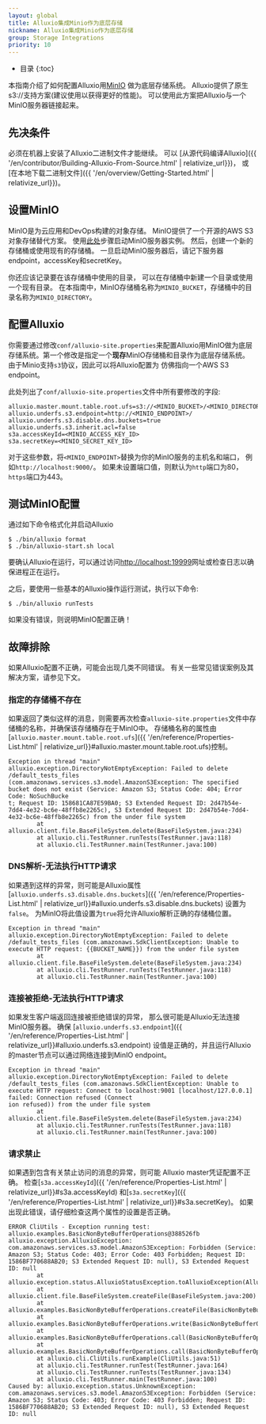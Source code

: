 ```yaml
---
layout: global
title: Alluxio集成Minio作为底层存储
nickname: Alluxio集成Minio作为底层存储
group: Storage Integrations
priority: 10
---
```


* 目录
{:toc}

本指南介绍了如何配置Alluxio用[MinIO](https://min.io/)
做为底层存储系统。
Alluxio提供了原生s3://支持方案(建议使用以获得更好的性能)。
可以使用此方案把Alluxio与一个MinIO服务器链接起来。

## 先决条件

必须在机器上安装了Alluxio二进制文件才能继续。
可以
[从源代码编译Alluxio]({{ '/en/contributor/Building-Alluxio-From-Source.html' | relativize_url}})，
或[在本地下载二进制文件]({{ '/en/overview/Getting-Started.html' | relativize_url}})。

## 设置MinIO

MinIO是为云应用和DevOps构建的对象存储。 MinIO提供了一个开源的AWS S3对象存储替代方案。
使用[此处](http://docs.min.io/docs/minio-quickstart-guide)步骤启动MinIO服务器实例。
然后，创建一个新的存储桶或使用现有的存储桶。
一旦启动MinIO服务器后，请记下服务器endpoint，accessKey和secretKey。

你还应该记录要在该存储桶中使用的目录，
可以在存储桶中新建一个目录或使用一个现有目录。
在本指南中，MinIO存储桶名称为`MINIO_BUCKET`，存储桶中的目录名称为`MINIO_DIRECTORY`。

## 配置Alluxio

你需要通过修改`conf/alluxio-site.properties`来配置Alluxio用MinIO做为底层存储系统。第一个修改是指定一个**现存**MinIO存储桶和目录作为底层存储系统。
由于Minio支持`s3`协议，因此可以将Alluxio配置为
仿佛指向一个AWS S3 endpoint。

此处列出了`conf/alluxio-site.properties`文件中所有要修改的字段:

```properties
alluxio.master.mount.table.root.ufs=s3://<MINIO_BUCKET>/<MINIO_DIRECTORY>
alluxio.underfs.s3.endpoint=http://<MINIO_ENDPOINT>/
alluxio.underfs.s3.disable.dns.buckets=true
alluxio.underfs.s3.inherit.acl=false
s3a.accessKeyId=<MINIO_ACCESS_KEY_ID>
s3a.secretKey=<MINIO_SECRET_KEY_ID>
```

对于这些参数，将`<MINIO_ENDPOINT>`替换为你的MinIO服务的主机名和端口，
例如`http://localhost:9000/`。
如果未设置端口值，则默认为`http`端口为80，`https`端口为443。

## 测试MinIO配置

通过如下命令格式化并启动Alluxio

```console
$ ./bin/alluxio format
$ ./bin/alluxio-start.sh local
```

要确认Alluxio在运行，可以通过访问[http://localhost:19999](http://localhost:19999)网址或检查日志以确保进程正在运行。

之后，要使用一些基本的Alluxio操作运行测试，执行以下命令:

```console
$ ./bin/alluxio runTests
```
如果没有错误，则说明MinIO配置正确！

## 故障排除

如果Alluxio配置不正确，可能会出现几类不同错误。
有关一些常见错误案例及其解决方案，请参见下文。

### 指定的存储桶不存在

如果返回了类似这样的消息，则需要再次检查`alluxio-site.properties`文件中存储桶的名称，并确保该存储桶存在于MinIO中。
存储桶名称的属性由[`alluxio.master.mount.table.root.ufs`]({{ '/en/reference/Properties-List.html' | relativize_url}}#alluxio.master.mount.table.root.ufs)控制。 

```
Exception in thread "main" alluxio.exception.DirectoryNotEmptyException: Failed to delete /default_tests_files (com.amazonaws.services.s3.model.AmazonS3Exception: The specified bucket does not exist (Service: Amazon S3; Status Code: 404; Error Code: NoSuchBucke
t; Request ID: 158681CA87E59BA0; S3 Extended Request ID: 2d47b54e-7dd4-4e32-bc6e-48ffb8e2265c), S3 Extended Request ID: 2d47b54e-7dd4-4e32-bc6e-48ffb8e2265c) from the under file system
        at alluxio.client.file.BaseFileSystem.delete(BaseFileSystem.java:234)
        at alluxio.cli.TestRunner.runTests(TestRunner.java:118)
        at alluxio.cli.TestRunner.main(TestRunner.java:100)
```

### DNS解析-无法执行HTTP请求

如果遇到这样的异常，则可能是Alluxio属性
[`alluxio.underfs.s3.disable.dns.buckets`]({{ '/en/reference/Properties-List.html' | relativize_url}}#alluxio.underfs.s3.disable.dns.buckets)
设置为`false`。
为MinIO将此值设置为`true`将允许Alluxio解析正确的存储桶位置。

```
Exception in thread "main" alluxio.exception.DirectoryNotEmptyException: Failed to delete /default_tests_files (com.amazonaws.SdkClientException: Unable to execute HTTP request: {{BUCKET_NAME}}) from the under file system
        at alluxio.client.file.BaseFileSystem.delete(BaseFileSystem.java:234)
        at alluxio.cli.TestRunner.runTests(TestRunner.java:118)
        at alluxio.cli.TestRunner.main(TestRunner.java:100)
```
### 连接被拒绝-无法执行HTTP请求

如果发生客户端返回连接被拒绝错误的异常，
那么很可能是Alluxio无法连接MinIO服务器。
确保
[`alluxio.underfs.s3.endpoint`]({{ '/en/reference/Properties-List.html' | relativize_url}}#alluxio.underfs.s3.endpoint)
设值是正确的，并且运行Alluxio的master节点可以通过网络连接到MinIO endpoint。

```
Exception in thread "main" alluxio.exception.DirectoryNotEmptyException: Failed to delete /default_tests_files (com.amazonaws.SdkClientException: Unable to execute HTTP request: Connect to localhost:9001 [localhost/127.0.0.1] failed: Connection refused (Connect
ion refused)) from the under file system
        at alluxio.client.file.BaseFileSystem.delete(BaseFileSystem.java:234)
        at alluxio.cli.TestRunner.runTests(TestRunner.java:118)
        at alluxio.cli.TestRunner.main(TestRunner.java:100)
```

### 请求禁止

如果遇到包含有关禁止访问的消息的异常，则可能
Alluxio master凭证配置不正确。
检查[`s3a.accessKeyId`]({{ '/en/reference/Properties-List.html' | relativize_url}}#s3a.accessKeyId)
和[`s3a.secretKey`]({{ '/en/reference/Properties-List.html' | relativize_url}}#s3a.secretKey)。
如果出现此错误，请仔细检查这两个属性的设置是否正确。

```
ERROR CliUtils - Exception running test: alluxio.examples.BasicNonByteBufferOperations@388526fb
alluxio.exception.AlluxioException: com.amazonaws.services.s3.model.AmazonS3Exception: Forbidden (Service: Amazon S3; Status Code: 403; Error Code: 403 Forbidden; Request ID: 1586BF770688AB20; S3 Extended Request ID: null), S3 Extended Request ID: null
        at alluxio.exception.status.AlluxioStatusException.toAlluxioException(AlluxioStatusException.java:111)
        at alluxio.client.file.BaseFileSystem.createFile(BaseFileSystem.java:200)
        at alluxio.examples.BasicNonByteBufferOperations.createFile(BasicNonByteBufferOperations.java:102)
        at alluxio.examples.BasicNonByteBufferOperations.write(BasicNonByteBufferOperations.java:85)
        at alluxio.examples.BasicNonByteBufferOperations.call(BasicNonByteBufferOperations.java:80)
        at alluxio.examples.BasicNonByteBufferOperations.call(BasicNonByteBufferOperations.java:49)
        at alluxio.cli.CliUtils.runExample(CliUtils.java:51)
        at alluxio.cli.TestRunner.runTest(TestRunner.java:164)
        at alluxio.cli.TestRunner.runTests(TestRunner.java:134)
        at alluxio.cli.TestRunner.main(TestRunner.java:100)
Caused by: alluxio.exception.status.UnknownException: com.amazonaws.services.s3.model.AmazonS3Exception: Forbidden (Service: Amazon S3; Status Code: 403; Error Code: 403 Forbidden; Request ID: 1586BF770688AB20; S3 Extended Request ID: null), S3 Extended Request ID: null
```
